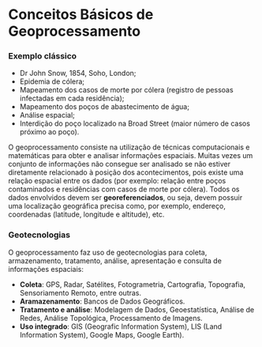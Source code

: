 # Conceitos Básicos de Geoprocessamento

### Exemplo clássico

- Dr John Snow, 1854, Soho, London;
- Epidemia de cólera;
- Mapeamento dos casos de morte por cólera (registro de pessoas infectadas em cada residência);
- Mapeamento dos poços de abastecimento de água;
- Análise espacial;
- Interdição do poço localizado na Broad Street (maior número de casos próximo ao poço).

O geoprocessamento consiste na utilização de técnicas computacionais e matemáticas para obter e analisar informações espaciais. Muitas vezes um conjunto de informações não consegue ser analisado se não estiver diretamente relacionado à posição dos acontecimentos, pois existe uma relação espacial entre os dados (por exemplo: relação entre poços contaminados e residências com casos de morte por cólera). Todos os dados envolvidos devem ser **georeferenciados**, ou seja, devem possuir uma localização geográfica precisa como, por exemplo, endereço, coordenadas (latitude, longitude e altitude), etc. 

### Geotecnologias

O geoprocessamento faz uso de geotecnologias para coleta, armazenamento, tratamento, análise, apresentação e consulta de informações espaciais:

- **Coleta**: GPS, Radar, Satélites, Fotogrametria, Cartografia, Topografia, Sensoriamento Remoto, entre outras.
- **Aramazenamento**: Bancos de Dados Geográficos.
- **Tratamento e análise**: Modelagem de Dados, Geoestatística, Análise de Redes, Análise Topológica, Processamento de Imagens.
- **Uso integrado**: GIS (Geografic Information System), LIS (Land Information System), Google Maps, Google Earth).
